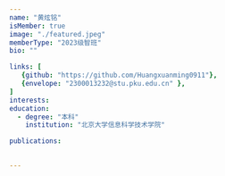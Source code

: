 ```yaml
---
name: "黄炫铭"
isMember: true
image: "./featured.jpeg"
memberType: "2023级智班"
bio: ""

links: [
   {github: "https://github.com/Huangxuanming0911"},
   {envelope: "2300013232@stu.pku.edu.cn" },
]
interests:
education:
  - degree: "本科"
    institution: "北京大学信息科学技术学院"

publications:
  

---
```



